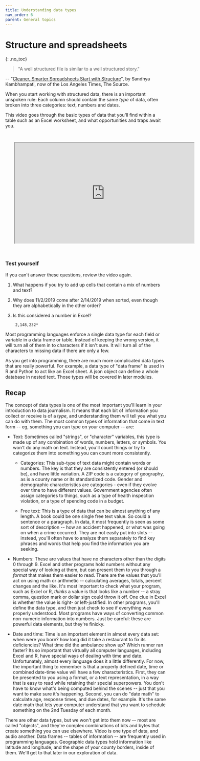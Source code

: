 ```yaml
---
title: Understanding data types
nav_order: 6
parent: General topics
---
```


# Structure and spreadsheets
{: .no_toc}

<blockquote> "A well structured file is similar to a well structured story." </blockquote>

-- "[Cleaner, Smarter Spreadsheets Start with Structure](https://source.opennews.org/articles/building-cleaner-smarter-spreadsheets/)", by Sandhya Kambhampati, now of the Los Angeles Times, The Source.


When you start working with structured data, there is an important unspoken rule: Each column should contain the same _type_ of data, often broken into three categories: text, numbers and dates.

This video goes through the basic types of data that you'll find within a table such as an Excel worksheet, and what opportunities and traps await you.


<iframe width="560" height="315" src="https://www.youtube.com/embed/AiYLwi-XNck" allow="autoplay; encrypted-media" allowfullscreen
style="margin: 2em;"></iframe>

### Test yourself
If you can't answer these questions, review the video again.

1. What happens if you try to add up cells that contain a mix of numbers and text?
2. Why does 11/2/2019 come after 2/14/2019 when sorted, even though they are alphabetically in the other order?
3. Is this considered a number in Excel?

        2,148,232*

Most programming languages enforce a single data type for each field or variable in a data frame or table. Instead of keeping the wrong version, it will turn all of them in to characters if it isn't sure. It will turn all of the characters to missing data if there are only a few.

As you get into programming, there are much more complicated data types that are really powerful. For example, a data type of "data frame" is used in R and Python to act like an Excel sheet. A json object can define a whole database in nested text. Those types will be covered in later modules.

## Recap

The concept of data types is one of the most important you'll learn in your introduction to data journalism. It means that each bit of information you collect or receive is of a _type_, and understanding them will tell you what you can do with them. The most common types of information that come in text form -- eg, something you can type on your computer -- are:

* Text: Sometimes called "strings", or "character" variables, this type is made up of any combination of words, numbers, letters, or symbols. You won't do any math on text. Instead, you'll count things or try to categorize them into something you can count more consistently.

  * Categories: This sub-type of text data might contain words or numbers. The key is that they are consistently entered (or should be), and have little variation. A ZIP code is a category of geography, as is a county name or its standardized code. Gender and demographic characteristics are categories - even if they evolve over time to have different values. Government agencies often assign categories to things, such as a type of health inspection violation, or a type of spending code in a budget.

  * Free text: This is a type of data that can be almost anything of any length. A book could be one single free text value. So could a sentence or a paragraph. In data, it most frequently is seen as some sort of description -- how an accident happened, or what was going on when a crime occurred. They are not easily put into slots -- instead, you'll often have to analyze them separately to find key phrases and words that help you find the information you are seeking.

* Numbers: These are values that have no characters other than the digits 0 through 9. Excel and other programs hold numbers without any special way of looking at them, but can present them to you through a *format* that makes them easier to read. There are the values that you'll act on using math or arithmetic -- calculating averages, totals, percent changes and the like. It's most important to check what your program, such as Excel or R, *thinks* a value is that looks like a number -- a stray comma, question mark or dollar sign could throw it off. One clue in Excel is whether the value is right- or left-justified. In other programs, you'll define the data type, and then just check to see if everything was properly understood. Most programs have ways of converting common non-numeric information into numbers. Just be careful: these are powerful data elements, but they're finicky.

* Date and time: Time is an important element in almost every data set: when were you born? how long did it take a restaurant to fix its deficiencies? What time did the ambulance show up? Which runner ran faster? Its so important that virtually all computer languages, including Excel and R, have special ways of dealing with time and date. Unfortunately, almost every language does it a little differently. For now, the important thing to remember is that a properly defined date, time or combined date-time value will have a few characteristics. First, they can be presented to you using a format, or a text representation, in a way that is easy to read while retaining their special superpowers. You don't have to know what's being computed behind the scenes -- just that you want to make sure it's happening. Second, you can do "date math" to calculate age, response times, and due dates, for example. It's the same date math that lets your computer understand that you want to schedule something on the 2nd Tuesday of each month.

There are other data types, but we won't get into them now -- most are called "objects", and they're complex combinations of bits and bytes that create something you can use elsewhere. Video is one type of data, and audio another. Data frames -- tables of information -- are frequently used in programming languages. Geographic data types hold information like latitude and longitude, and the shape of your county borders, inside of them.  We'll get to that later in our exploration of data. 
